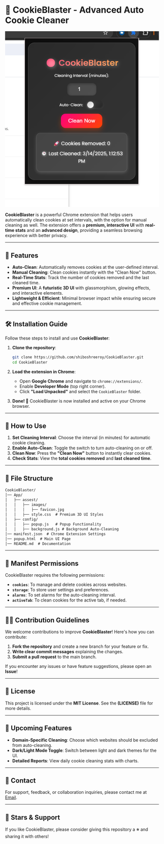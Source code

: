
# 🚀 CookieBlaster - Advanced Auto Cookie Cleaner

![CookieBlaster Logo](./App/assest/images/CoockieBlaster.png)

**CookieBlaster** is a powerful Chrome extension that helps users automatically clean cookies at set intervals, with the option for manual cleaning as well. The extension offers a **premium, interactive UI** with **real-time stats** and an **advanced design**, providing a seamless browsing experience with better privacy.

---

## 🎯 Features
- **Auto-Clean**: Automatically removes cookies at the user-defined interval.
- **Manual Cleaning**: Clean cookies instantly with the "Clean Now" button.
- **Real-Time Stats**: Track the number of cookies removed and the last cleaned time.
- **Premium UI**: A **futuristic 3D UI** with glassmorphism, glowing effects, and interactive elements.
- **Lightweight & Efficient**: Minimal browser impact while ensuring secure and effective cookie management.

---

## 🛠️ Installation Guide
Follow these steps to install and use **CookieBlaster**:

1. **Clone the repository**:
   ```bash
   git clone https://github.com/shiboshreeroy/CookieBlaster.git
   cd CookieBlaster
   ```

2. **Load the extension in Chrome**:
   - Open **Google Chrome** and navigate to `chrome://extensions/`.
   - Enable **Developer Mode** (top right corner).
   - Click **"Load Unpacked"** and select the `CookieBlaster` folder.

3. **Done! 🎉** CookieBlaster is now installed and active on your Chrome browser.

---

## 🚀 How to Use
1. **Set Cleaning Interval**: Choose the interval (in minutes) for automatic cookie cleaning.
2. **Enable Auto-Clean**: Toggle the switch to turn auto-cleaning on or off.
3. **Clean Now**: Press the **"Clean Now"** button to instantly clear cookies.
4. **Check Stats**: View the **total cookies removed** and **last cleaned time**.

---

## 📂 File Structure

```
CookieBlaster/
│── App/
│   ├── assest/
│   │   ├── images/
│   │   │   ├── favicon.jpg
│   │   ├── style.css  # Premium 3D UI Styles
│   ├── config/
│   │   ├── popup.js   # Popup Functionality
│   │   ├── background.js # Background Auto-Cleaning
│── manifest.json  # Chrome Extension Settings
│── popup.html  # Main UI Page
│── README.md  # Documentation
```

---

## 📜 Manifest Permissions
CookieBlaster requires the following permissions:
- **`cookies`**: To manage and delete cookies across websites.
- **`storage`**: To store user settings and preferences.
- **`alarms`**: To set alarms for the auto-cleaning interval.
- **`activeTab`**: To clean cookies for the active tab, if needed.

---

## 🧑‍💻 Contribution Guidelines
We welcome contributions to improve **CookieBlaster**! Here's how you can contribute:
1. **Fork the repository** and create a new branch for your feature or fix.
2. **Write clear commit messages** explaining the changes.
3. **Submit a pull request** to the main branch.

If you encounter any issues or have feature suggestions, please open an **Issue**!

---

## 🔖 License
This project is licensed under the **MIT License**. See the **(LICENSE)** file for more details.

---

## 📌 Upcoming Features
- **Domain-Specific Cleaning**: Choose which websites should be excluded from auto-cleaning.
- **Dark/Light Mode Toggle**: Switch between light and dark themes for the UI.
- **Detailed Reports**: View daily cookie cleaning stats with charts.

---

## 📧 Contact
For support, feedback, or collaboration inquiries, please contact me at [Email](mailto:shiboshreeroy169@gmail.com).

---

## 🌟 Stars & Support
If you like CookieBlaster, please consider giving this repository a **⭐** and sharing it with others!


